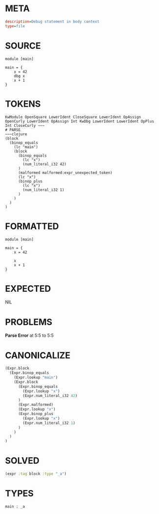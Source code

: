# META
~~~ini
description=Debug statement in body context
type=file
~~~
# SOURCE
~~~roc
module [main]

main = {
    x = 42
    dbg x
    x + 1
}
~~~
# TOKENS
~~~text
KwModule OpenSquare LowerIdent CloseSquare LowerIdent OpAssign OpenCurly LowerIdent OpAssign Int KwDbg LowerIdent LowerIdent OpPlus Int CloseCurly ~~~
# PARSE
~~~clojure
(block
  (binop_equals
    (lc "main")
    (block
      (binop_equals
        (lc "x")
        (num_literal_i32 42)
      )
      (malformed malformed:expr_unexpected_token)
      (lc "x")
      (binop_plus
        (lc "x")
        (num_literal_i32 1)
      )
    )
  )
)
~~~
# FORMATTED
~~~roc
module [main]

main = {
	x = 42
	
	x
	x + 1
}
~~~
# EXPECTED
NIL
# PROBLEMS
**Parse Error**
at 5:5 to 5:5

# CANONICALIZE
~~~clojure
(Expr.block
  (Expr.binop_equals
    (Expr.lookup "main")
    (Expr.block
      (Expr.binop_equals
        (Expr.lookup "x")
        (Expr.num_literal_i32 42)
      )
      (Expr.malformed)
      (Expr.lookup "x")
      (Expr.binop_plus
        (Expr.lookup "x")
        (Expr.num_literal_i32 1)
      )
    )
  )
)
~~~
# SOLVED
~~~clojure
(expr :tag block :type "_a")
~~~
# TYPES
~~~roc
main : _a
~~~
